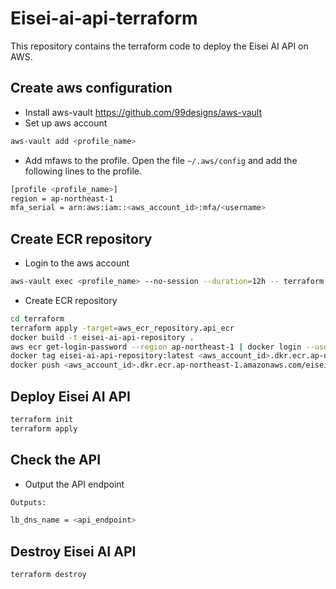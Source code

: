 # Eisei-ai-api-terraform

This repository contains the terraform code to deploy the Eisei AI API on AWS.

## Create aws configuration

- Install aws-vault https://github.com/99designs/aws-vault
- Set up aws account

```bash
aws-vault add <profile_name>
```
- Add mfaws to the profile. Open the file `~/.aws/config` and add the following lines to the profile.

```bash
[profile <profile_name>]
region = ap-northeast-1
mfa_serial = arn:aws:iam::<aws_account_id>:mfa/<username>
```

## Create ECR repository

- Login to the aws account
```bash
aws-vault exec <profile_name> --no-session --duration=12h -- terraform init
```

- Create ECR repository

```bash
cd terraform
terraform apply -target=aws_ecr_repository.api_ecr
docker build -t eisei-ai-api-repository .
aws ecr get-login-password --region ap-northeast-1 | docker login --username AWS --password-stdin <aws_account_id>.dkr.ecr.ap-northeast-1.amazonaws.com
docker tag eisei-ai-api-repository:latest <aws_account_id>.dkr.ecr.ap-northeast-1.amazonaws.com/eisei-ai-api-repository:latest
docker push <aws_account_id>.dkr.ecr.ap-northeast-1.amazonaws.com/eisei-ai-api-repository:latest
```

## Deploy Eisei AI API

```bash
terraform init
terraform apply
```

## Check the API

- Output the API endpoint

```bash
Outputs:

lb_dns_name = <api_endpoint>
```

## Destroy Eisei AI API

```bash
terraform destroy
```
